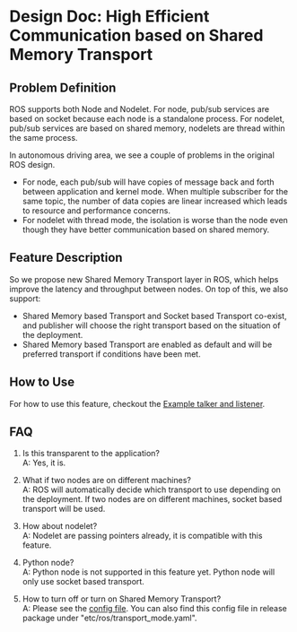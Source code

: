 # Design Doc: High Efficient Communication based on Shared Memory Transport

## Problem Definition

ROS supports both Node and Nodelet. For node, pub/sub services are based on socket because each node is a standalone process. For nodelet, pub/sub services are based on shared memory, nodelets are thread within the same process.

In autonomous driving area, we see a couple of problems in the original ROS design.

* For node, each pub/sub will have copies of message back and forth between application and kernel mode. When multiple subscriber for the same topic, the number of data copies are linear increased which leads to resource and performance concerns.
* For nodelet with thread mode, the isolation is worse than the node even though they have better communication based on shared memory.

## Feature Description

So we propose new Shared Memory Transport layer in ROS, which helps improve the latency and throughput between nodes. On top of this, we also support:
* Shared Memory based Transport and Socket based Transport co-exist, and publisher will choose the right transport based on the situation of the deployment.
* Shared Memory based Transport are enabled as default and will be preferred transport if conditions have been met.

## How to Use

For how to use this feature, checkout the [Example talker and listener](https://github.com/ApolloAuto/apollo-platform/tree/master/ros/ros_tutorials/roscpp_tutorials).

## FAQ

1. Is this transparent to the application?  
A: Yes, it is.

2. What if two nodes are on different machines?  
A: ROS will automatically decide which transport to use depending on the deployment. If two nodes are on different machines, socket based transport will be used.

3. How about nodelet?  
A: Nodelet are passing pointers already, it is compatible with this feature.

4. Python node?  
A: Python node is not supported in this feature yet. Python node will only use socket based transport.

5. How to turn off or turn on Shared Memory Transport?  
A: Please see the [config file](https://github.com/ApolloAuto/apollo-platform/blob/master/ros/ros_comm/roscpp/transport_mode.yaml). You can also find this config file in release package under "etc/ros/transport_mode.yaml".
